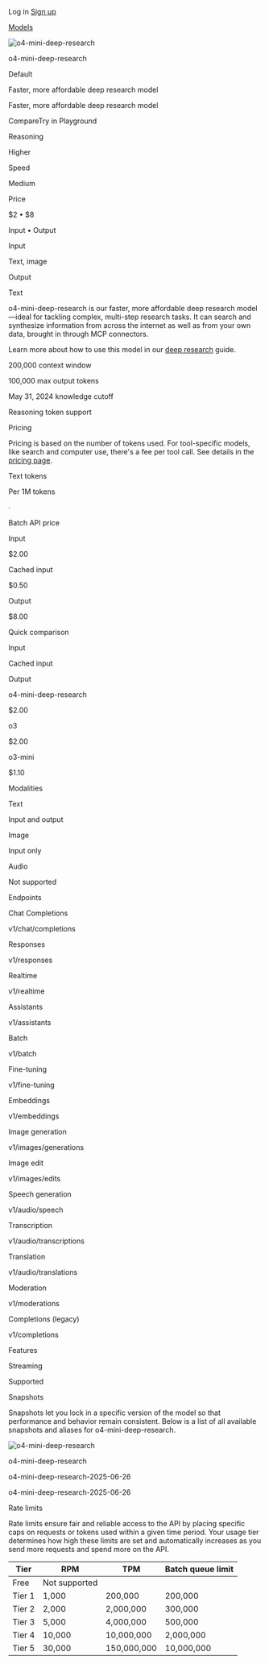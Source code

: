 Log in [Sign up](https://platform.openai.com/signup)

[Models](https://platform.openai.com/docs/models)

![o4-mini-deep-research](https://cdn.openai.com/API/docs/images/model-page/model-icons/o4-mini-deep-research.png)

o4-mini-deep-research

Default

Faster, more affordable deep research model

Faster, more affordable deep research model

CompareTry in Playground

Reasoning

Higher

Speed

Medium

Price

$2 • $8

Input • Output

Input

Text, image

Output

Text

o4-mini-deep-research is our faster, more affordable deep
research model—ideal for tackling complex, multi-step research
tasks. It can search and synthesize information from across the
internet as well as from your own data, brought in through
MCP connectors.

Learn more about how to use this model in our
[deep research](https://platform.openai.com/docs/guides/deep-research) guide.

200,000 context window

100,000 max output tokens

May 31, 2024 knowledge cutoff

Reasoning token support

Pricing

Pricing is based on the number of tokens used. For tool-specific models, like search and computer use, there's a fee per tool call. See details in the [pricing page](https://platform.openai.com/docs/pricing).

Text tokens

Per 1M tokens

∙

Batch API price

Input

$2.00

Cached input

$0.50

Output

$8.00

Quick comparison

Input

Cached input

Output

o4-mini-deep-research

$2.00

o3

$2.00

o3-mini

$1.10

Modalities

Text

Input and output

Image

Input only

Audio

Not supported

Endpoints

Chat Completions

v1/chat/completions

Responses

v1/responses

Realtime

v1/realtime

Assistants

v1/assistants

Batch

v1/batch

Fine-tuning

v1/fine-tuning

Embeddings

v1/embeddings

Image generation

v1/images/generations

Image edit

v1/images/edits

Speech generation

v1/audio/speech

Transcription

v1/audio/transcriptions

Translation

v1/audio/translations

Moderation

v1/moderations

Completions (legacy)

v1/completions

Features

Streaming

Supported

Snapshots

Snapshots let you lock in a specific version of the model so that performance and behavior remain consistent. Below is a list of all available snapshots and aliases for o4-mini-deep-research.

![o4-mini-deep-research](https://cdn.openai.com/API/docs/images/model-page/model-icons/o4-mini-deep-research.png)

o4-mini-deep-research

o4-mini-deep-research-2025-06-26

o4-mini-deep-research-2025-06-26

Rate limits

Rate limits ensure fair and reliable access to the API by placing specific caps on requests or tokens used within a given time period. Your usage tier determines how high these limits are set and automatically increases as you send more requests and spend more on the API.

| Tier | RPM | TPM | Batch queue limit |
| --- | --- | --- | --- |
| Free | Not supported |
| Tier 1 | 1,000 | 200,000 | 200,000 |
| Tier 2 | 2,000 | 2,000,000 | 300,000 |
| Tier 3 | 5,000 | 4,000,000 | 500,000 |
| Tier 4 | 10,000 | 10,000,000 | 2,000,000 |
| Tier 5 | 30,000 | 150,000,000 | 10,000,000 |
